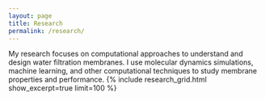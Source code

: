 ```yaml
---
layout: page
title: Research
permalink: /research/
---
```

My research focuses on computational approaches to understand and design water filtration membranes. I use molecular dynamics simulations, machine learning, and other computational techniques to study membrane properties and performance.
{% include research_grid.html show_excerpt=true limit=100 %}
